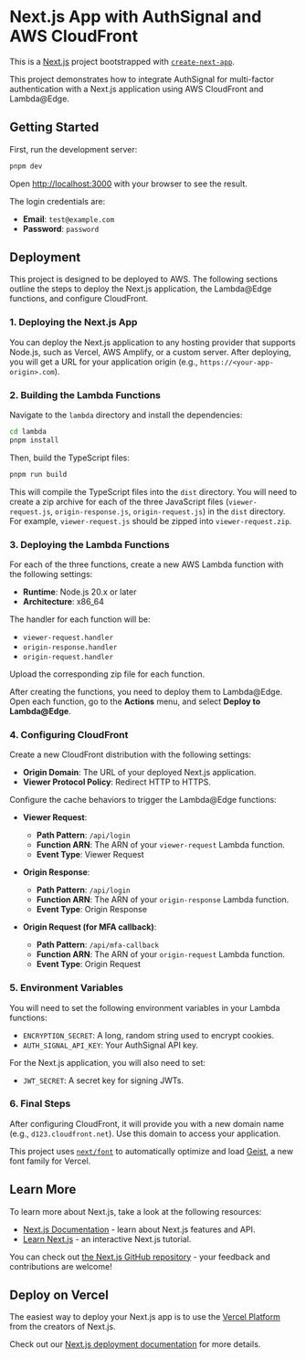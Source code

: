 # Next.js App with AuthSignal and AWS CloudFront

This is a [Next.js](https://nextjs.org) project bootstrapped with [`create-next-app`](https://nextjs.org/docs/app/api-reference/cli/create-next-app).

This project demonstrates how to integrate AuthSignal for multi-factor authentication with a Next.js application using AWS CloudFront and Lambda@Edge.

## Getting Started

First, run the development server:

```bash
pnpm dev
```

Open [http://localhost:3000](http://localhost:3000) with your browser to see the result.

The login credentials are:
- **Email**: `test@example.com`
- **Password**: `password`

## Deployment

This project is designed to be deployed to AWS. The following sections outline the steps to deploy the Next.js application, the Lambda@Edge functions, and configure CloudFront.

### 1. Deploying the Next.js App

You can deploy the Next.js application to any hosting provider that supports Node.js, such as Vercel, AWS Amplify, or a custom server. After deploying, you will get a URL for your application origin (e.g., `https://<your-app-origin>.com`).

### 2. Building the Lambda Functions

Navigate to the `lambda` directory and install the dependencies:

```bash
cd lambda
pnpm install
```

Then, build the TypeScript files:

```bash
pnpm run build
```

This will compile the TypeScript files into the `dist` directory. You will need to create a zip archive for each of the three JavaScript files (`viewer-request.js`, `origin-response.js`, `origin-request.js`) in the `dist` directory. For example, `viewer-request.js` should be zipped into `viewer-request.zip`.

### 3. Deploying the Lambda Functions

For each of the three functions, create a new AWS Lambda function with the following settings:
- **Runtime**: Node.js 20.x or later
- **Architecture**: x86_64

The handler for each function will be:
- `viewer-request.handler`
- `origin-response.handler`
- `origin-request.handler`

Upload the corresponding zip file for each function.

After creating the functions, you need to deploy them to Lambda@Edge. Open each function, go to the **Actions** menu, and select **Deploy to Lambda@Edge**.

### 4. Configuring CloudFront

Create a new CloudFront distribution with the following settings:
- **Origin Domain**: The URL of your deployed Next.js application.
- **Viewer Protocol Policy**: Redirect HTTP to HTTPS.

Configure the cache behaviors to trigger the Lambda@Edge functions:

- **Viewer Request**:
  - **Path Pattern**: `/api/login`
  - **Function ARN**: The ARN of your `viewer-request` Lambda function.
  - **Event Type**: Viewer Request

- **Origin Response**:
  - **Path Pattern**: `/api/login`
  - **Function ARN**: The ARN of your `origin-response` Lambda function.
  - **Event Type**: Origin Response

- **Origin Request (for MFA callback)**:
  - **Path Pattern**: `/api/mfa-callback`
  - **Function ARN**: The ARN of your `origin-request` Lambda function.
  - **Event Type**: Origin Request

### 5. Environment Variables

You will need to set the following environment variables in your Lambda functions:

- `ENCRYPTION_SECRET`: A long, random string used to encrypt cookies.
- `AUTH_SIGNAL_API_KEY`: Your AuthSignal API key.

For the Next.js application, you will also need to set:
- `JWT_SECRET`: A secret key for signing JWTs.

### 6. Final Steps

After configuring CloudFront, it will provide you with a new domain name (e.g., `d123.cloudfront.net`). Use this domain to access your application.

This project uses [`next/font`](https://nextjs.org/docs/app/building-your-application/optimizing/fonts) to automatically optimize and load [Geist](https://vercel.com/font), a new font family for Vercel.

## Learn More

To learn more about Next.js, take a look at the following resources:

- [Next.js Documentation](https://nextjs.org/docs) - learn about Next.js features and API.
- [Learn Next.js](https://nextjs.org/learn) - an interactive Next.js tutorial.

You can check out [the Next.js GitHub repository](https://github.com/vercel/next.js) - your feedback and contributions are welcome!

## Deploy on Vercel

The easiest way to deploy your Next.js app is to use the [Vercel Platform](https://vercel.com/new?utm_medium=default-template&filter=next.js&utm_source=create-next-app&utm_campaign=create-next-app-readme) from the creators of Next.js.

Check out our [Next.js deployment documentation](https://nextjs.org/docs/app/building-your-application/deploying) for more details.
